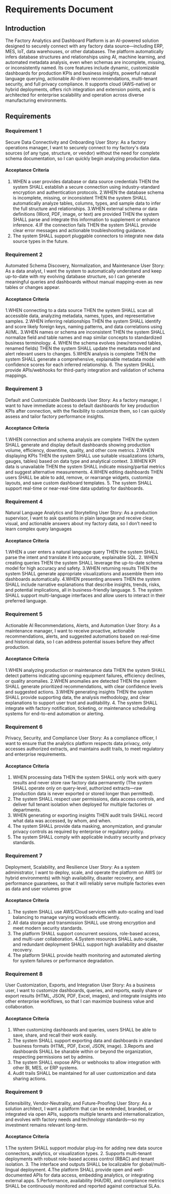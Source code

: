 # Requirements Document

## Introduction

The Factory Analytics and Dashboard Platform is an AI-powered solution designed to securely connect with any factory data source—including ERP, MES, IoT, data warehouses, or other databases. The platform automatically infers database structures and relationships using AI, machine learning, and automated metadata analysis, even when schemas are incomplete, missing, or inconsistently named. Its core features include dynamic, customizable dashboards for production KPIs and business insights, powerful natural language querying, actionable AI-driven recommendations, multi-tenant security, and full privacy compliance. It supports cloud (AWS-native) or hybrid deployments, offers rich integration and extension points, and is architected for enterprise scalability and operation across diverse manufacturing environments.

## Requirements

### Requirement 1

Secure Data Connectivity and Onboarding
User Story: As a factory operations manager, I want to securely connect to my factory's data sources (of any type, structure, or vendor) without the need for complete schema documentation, so I can quickly begin analyzing production data.

#### Acceptance Criteria

1. WHEN a user provides database or data source credentials THEN the system SHALL establish a secure connection using industry-standard encryption and authentication protocols.
2.WHEN the database schema is incomplete, missing, or inconsistent THEN the system SHALL automatically analyze tables, columns, types, and sample data to infer the full structure and relationships.
3.WHEN external schema or data definitions (Word, PDF, image, or text) are provided THEN the system SHALL parse and integrate this information to supplement or enhance inference.
4.IF the connection fails THEN the system SHALL provide clear error messages and actionable troubleshooting guidance.
5. The system SHALL support pluggable connectors to integrate new data source types in the future.

### Requirement 2

Automated Schema Discovery, Normalization, and Maintenance
User Story: As a data analyst, I want the system to automatically understand and keep up-to-date with my evolving database structure, so I can generate meaningful queries and dashboards without manual mapping-even as new tables or changes appear.

#### Acceptance Criteria

1.WHEN connecting to a data source THEN the system SHALL scan all accessible data, analyzing metadata, names, types, and representative samples.
2.WHEN inferring relationships THEN the system SHALL identify and score likely foreign keys, naming patterns, and data correlations using AI/ML.
3.WHEN names or schema are inconsistent THEN the system SHALL normalize field and table names and map similar concepts to standardized business terminology.
4. WHEN the schema evolves (new/removed tables, renamed fields) THEN the system SHALL update the metadata model and alert relevant users to changes.
5.WHEN analysis is complete THEN the system SHALL generate a comprehensive, explainable metadata model with confidence scores for each inferred relationship.
6. The system SHALL provide APIs/webhooks for third-party integration and validation of schema mappings.


### Requirement 3

Default and Customizable Dashboards
User Story: As a factory manager, I want to have immediate access to default dashboards for key production KPIs after connection, with the flexibility to customize them, so I can quickly assess and tailor factory performance insights.

#### Acceptance Criteria

1.WHEN connection and schema analysis are complete THEN the system SHALL generate and display default dashboards showing production volume, efficiency, downtime, quality, and other core metrics.
2.WHEN displaying KPIs THEN the system SHALL use suitable visualizations (charts, gauges, tables) based on data type and analytical context.
3.WHEN KPI data is unavailable THEN the system SHALL indicate missing/partial metrics and suggest alternative measurements.
4.WHEN editing dashboards THEN users SHALL be able to add, remove, or rearrange widgets, customize layouts, and save custom dashboard templates.
5. The system SHALL support real-time or near-real-time data updating for dashboards.

### Requirement 4

Natural Language Analytics and Storytelling
User Story: As a production supervisor, I want to ask questions in plain language and receive clear, visual, and actionable answers about my factory data, so I don’t need to learn complex query languages

#### Acceptance Criteria

1.WHEN a user enters a natural language query THEN the system SHALL parse the intent and translate it into accurate, explainable SQL.
2. WHEN creating queries THEN the system SHALL leverage the up-to-date schema model for high accuracy and safety.
3.WHEN returning results THEN the system SHALL generate appropriate visualizations and assemble them into dashboards automatically.
4.WHEN presenting answers THEN the system SHALL include narrative explanations that describe insights, trends, risks, and potential implications, all in business-friendly language.
5. The system SHALL support multi-language interfaces and allow users to interact in their preferred language.


### Requirement 5

Actionable AI Recommendations, Alerts, and Automation
User Story: As a maintenance manager, I want to receive proactive, actionable recommendations, alerts, and suggested automations based on real-time and historical data, so I can address potential issues before they affect production.


#### Acceptance Criteria

1.WHEN analyzing production or maintenance data THEN the system SHALL detect patterns indicating upcoming equipment failures, efficiency declines, or quality anomalies.
2.WHEN anomalies are detected THEN the system SHALL generate prioritized recommendations, with clear confidence levels and suggested actions.
3.WHEN generating insights THEN the system SHALL provide supporting data, the analysis methodology, and clear explanations to support user trust and auditability.
4. The system SHALL integrate with factory notification, ticketing, or maintenance scheduling systems for end-to-end automation or alerting.


### Requirement 6

Privacy, Security, and Compliance
User Story: As a compliance officer, I want to ensure that the analytics platform respects data privacy, only accesses authorized extracts, and maintains audit trails, to meet regulatory and enterprise requirements.


#### Acceptance Criteria

1. WHEN processing data THEN the system SHALL only work with query results and never store raw factory data permanently (The system SHALL operate only on query-level, authorized extracts—raw production data is never exported or stored longer than permitted).
2. The system SHALL respect user permissions, data access controls, and deliver full tenant isolation when deployed for multiple factories or departments.
3. WHEN generating or exporting insights THEN audit trails SHALL record what data was accessed, by whom, and when.
4. The system SHALL provide data masking, anonymization, and granular privacy controls as required by enterprise or regulatory policy.
5. The system SHALL comply with applicable industry security and privacy standards.

### Requirement 7

Deployment, Scalability, and Resilience
User Story: As a system administrator, I want to deploy, scale, and operate the platform on AWS (or hybrid environments) with high availability, disaster recovery, and performance guarantees, so that it will reliably serve multiple factories even as data and user volumes grow

#### Acceptance Criteria

1. The system SHALL use AWS/Cloud services with auto-scaling and load balancing to manage varying workloads efficiently.
2. All data storage and transmission SHALL use strong encryption and meet modern security standards.
3. The platform SHALL support concurrent sessions, role-based access, and multi-user collaboration.
4.System resources SHALL auto-scale, and redundant deployment SHALL support high availability and disaster recovery.
5. The platform SHALL provide health monitoring and automated alerting for system failures or performance degradation.

### Requirement 8

User Customization, Exports, and Integration
User Story: As a business user, I want to customize dashboards, queries, and reports, easily share or export results (HTML, JSON, PDF, Excel, images), and integrate insights into other enterprise workflows, so that I can maximize business value and collaboration.


#### Acceptance Criteria

1. When customizing dashboards and queries, users SHALL be able to save, share, and recall their work easily.
2. The system SHALL support exporting data and dashboards in standard business formats (HTML, PDF, Excel, JSON, image).
3.Reports and dashboards SHALL be sharable within or beyond the organization, respecting permissions set by admins.
4. The system SHALL expose APIs or webhooks to allow integration with other BI, MES, or ERP systems.
5. Audit trails SHALL be maintained for all user customization and data sharing actions.

### Requirement 9

Extensibility, Vendor-Neutrality, and Future-Proofing
User Story: As a solution architect, I want a platform that can be extended, branded, or integrated via open APIs, supports multiple tenants and internationalization, and evolves with factory needs and technology standards—so my investment remains relevant long-term.


#### Acceptance Criteria
1.The system SHALL support modular plug-ins for adding new data source connectors, analytics, or visualization types.
2. Supports multi-tenant deployments with robust role-based access control (RBAC) and tenant isolation.
3. The interface and outputs SHALL be localizable for global/multi-lingual deployment.
4.The platform SHALL provide open and well-documented APIs for data access, embedding analytics, or integrating external apps.
5.Performance, availability (HA/DR), and compliance metrics SHALL be continuously monitored and reported against contractual SLAs.

